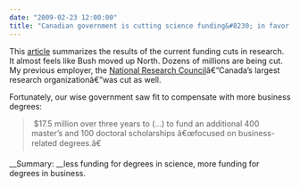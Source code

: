 ```yaml
---
date: "2009-02-23 12:00:00"
title: "Canadian government is cutting science funding&#8230; in favor of business degrees!"
---
```




This [article](http://www.macleans.ca/politics/ottawa/lets-play-cut-the-granting-councils/) summarizes the results of the current funding cuts in research. It almost feels like Bush moved up North. Dozens of millions are being cut. My previous employer, the [National Research Council](http://www.nrc-cnrc.gc.ca/index.html)â€”Canada&rsquo;s largest research organizationâ€”was cut as well. 

Fortunately, our wise government saw fit to compensate with more business degrees:

>  $17.5 million over three years to (&hellip;) to fund an additional 400 master&rsquo;s and 100 doctoral scholarships â€œfocused on business-related degrees.â€ 


__Summary: __less funding for degrees in science, more funding for degrees in business.

